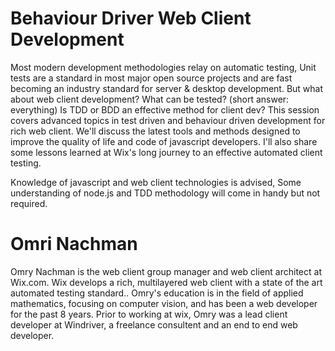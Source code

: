 Behaviour Driver Web Client Development
==================================
Most modern development methodologies relay on automatic testing, Unit tests are a standard in most major open source projects and are fast becoming an industry standard for server & desktop development.
But what about web client development? What can be tested? (short answer: everything) 
Is TDD or BDD an effective method for client dev?
This session covers advanced topics in test driven and behaviour driven development for rich web client. We'll discuss the latest tools and methods designed to improve the quality of life and code of javascript developers. I'll also share some lessons learned at Wix's long journey to an effective automated client testing. 

Knowledge of javascript and web client technologies is advised, Some understanding of node.js and TDD methodology will come in handy but not required.

Omri Nachman
================
Omry Nachman is the web client group manager and web client architect at Wix.com. Wix develops a rich, multilayered web client with a state of the art automated testing standard.. Omry's education is in the field of applied mathematics, focusing on computer vision, and has been a web developer for the past 8 years. Prior to working at wix, Omry was a lead client developer at Windriver, a freelance consultent and an end to end web developer.



